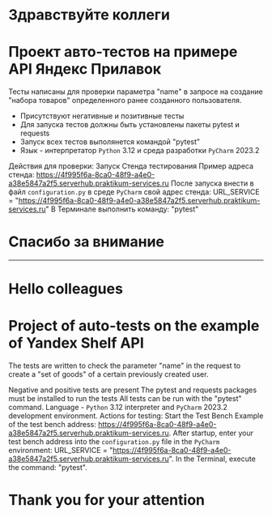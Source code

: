 # Здравствуйте коллеги
# Проект авто-тестов на примере API Яндекс Прилавок
 Тесты написаны для проверки параметра "name" в запросе на создание "набора товаров" определенного ранее созданного пользователя. 
- Присутствуют негативные и позитивные тесты
- Для запуска тестов должны быть установлены пакеты pytest и requests
- Запуск всех тестов выполянется командой "pytest"
- Язык - интерпретатор `Python` 3.12  и среда разработки `PyCharm` 2023.2

Действия для проверки:
Запуск Стенда тестирования
Пример адреса стенда: 
https://4f995f6a-8ca0-48f9-a4e0-a38e5847a2f5.serverhub.praktikum-services.ru
После запуска внести в файл `configuration.py` в среде `PyCharm` свой адрес стенда:
URL_SERVICE = "https://4f995f6a-8ca0-48f9-a4e0-a38e5847a2f5.serverhub.praktikum-services.ru"
В Терминале выполнить команду: "pytest"
# Спасибо за внимание
_____________________________________________________________________________________________________________________________________
# Hello colleagues
# Project of auto-tests on the example of Yandex Shelf API
The tests are written to check the parameter "name" in the request to create a "set of goods" of a certain previously created user.

Negative and positive tests are present
The pytest and requests packages must be installed to run the tests
All tests can be run with the "pytest" command.
Language - `Python` 3.12 interpreter and `PyCharm` 2023.2 development environment.
Actions for testing: Start the Test Bench 
Example of the test bench address: https://4f995f6a-8ca0-48f9-a4e0-a38e5847a2f5.serverhub.praktikum-services.ru.
After startup, enter your test bench address into the `configuration.py` file in the `PyCharm` environment:
URL_SERVICE = "https://4f995f6a-8ca0-48f9-a4e0-a38e5847a2f5.serverhub.praktikum-services.ru".
In the Terminal, execute the command: "pytest".
# Thank you for your attention
